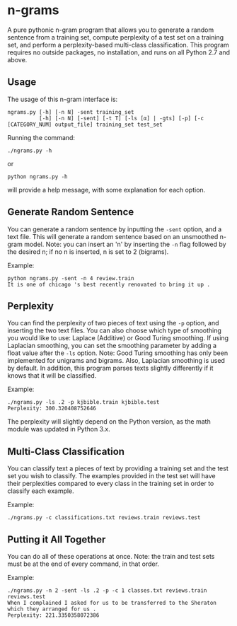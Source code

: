 # n-grams

A pure pythonic n-gram program that allows you to generate a random sentence
from a training set, compute perplexity of a test set on a training set, and
perform a perplexity-based multi-class classification. This program requires
no outside packages, no installation, and runs on all Python 2.7 and above.

## Usage

The usage of this n-gram interface is:

    ngrams.py [-h] [-n N] -sent training_set
              [-h] [-n N] [-sent] [-t T] [-ls [α] | -gts] [-p] [-c [CATEGORY_NUM] output_file] training_set test_set

Running the command:

    ./ngrams.py -h

or

    python ngrams.py -h

will provide a help message, with some explanation for each option.

## Generate Random Sentence

You can generate a random sentence by inputting the ``-sent`` option,
and a text file. This will generate a random sentence based on an unsmoothed
n-gram model. Note: you can insert an 'n' by inserting the ``-n`` flag followed
by the desired n; if no n is inserted, n is set to 2 (bigrams).

Example:

    python ngrams.py -sent -n 4 review.train
    It is one of chicago 's best recently renovated to bring it up .

## Perplexity

You can find the perplexity of two pieces of text using the ``-p`` option, and
inserting the two text files. You can also choose which type of smoothing you
would like to use: Laplace (Additive) or Good Turing smoothing. If using
Laplacian smoothing, you can set the smoothing parameter by adding a float
value after the ``-ls`` option. Note: Good Turing smoothing has only been
implemented for unigrams and bigrams. Also, Laplacian smoothing is used by
default. In addition, this program parses texts slightly differently if it
knows that it will be classified.

Example:

    ./ngrams.py -ls .2 -p kjbible.train kjbible.test
    Perplexity: 300.320408752646

The perplexity will slightly depend on the Python version, as the math module
was updated in Python 3.x.

## Multi-Class Classification

You can classify text a pieces of text by providing a training set and the test
set you wish to classify. The examples provided in the test set will have their
perplexities compared to every class in the training set in order to classify
each example.

Example:

    ./ngrams.py -c classifications.txt reviews.train reviews.test

## Putting it All Together

You can do all of these operations at once. Note: the train and test sets must
be at the end of every command, in that order.

Example:

    ./ngrams.py -n 2 -sent -ls .2 -p -c 1 classes.txt reviews.train reviews.test
    When I complained I asked for us to be transferred to the Sheraton which they arranged for us .
    Perplexity: 221.3350358072386
